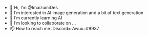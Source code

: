 - 👋 Hi, I’m @ImaizumiDes
- 👀 I’m interested in AI image generation and a bit of text generation
- 🌱 I’m currently learning AI
- 💞️ I’m looking to collaborate on ...
- 📫 How to reach me :Discord= Awuu~#8937

<!---
ImaizumiDes/ImaizumiDes is a ✨ special ✨ repository because its `README.md` (this file) appears on your GitHub profile.
You can click the Preview link to take a look at your changes.
--->
